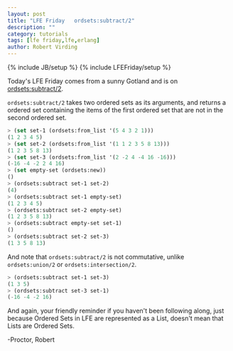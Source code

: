 ```yaml
---
layout: post
title: "LFE Friday   ordsets:subtract/2"
description: ""
category: tutorials
tags: [lfe friday,lfe,erlang]
author: Robert Virding
---
```

{% include JB/setup %}
{% include LFEFriday/setup %}

Today's LFE Friday comes from a sunny Gotland and is on [ordsets:subtract/2](http://erlang.org/doc/man/ordsets.html#subtract-2).

``ordsets:subtract/2`` takes two ordered sets as its arguments, and returns a ordered set containing the items of the first ordered set that are not in the second ordered set.

```lisp
> (set set-1 (ordsets:from_list '(5 4 3 2 1)))
(1 2 3 4 5)
> (set set-2 (ordsets:from_list '(1 1 2 3 5 8 13)))
(1 2 3 5 8 13)
> (set set-3 (ordsets:from_list '(2 -2 4 -4 16 -16)))
(-16 -4 -2 2 4 16)
> (set empty-set (ordsets:new))
()
> (ordsets:subtract set-1 set-2)
(4)
> (ordsets:subtract set-1 empty-set)
(1 2 3 4 5)
> (ordsets:subtract set-2 empty-set)
(1 2 3 5 8 13)
> (ordsets:subtract empty-set set-1)
()
> (ordsets:subtract set-2 set-3)
(1 3 5 8 13)
```

And note that ``ordsets:subtract/2`` is not commutative, unlike ``ordsets:union/2`` or ``ordsets:intersection/2``.

```lisp
> (ordsets:subtract set-1 set-3)
(1 3 5)
> (ordsets:subtract set-3 set-1)
(-16 -4 -2 16)
```

And again, your friendly reminder if you haven't been following along, just because Ordered Sets in LFE are represented as a List, doesn't mean that Lists are Ordered Sets.

-Proctor, Robert
